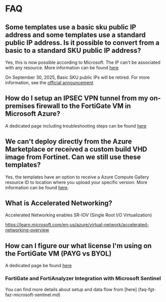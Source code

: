 # FAQ

## Some templates use a basic sku public IP address and some templates use a standard public IP address. Is it possible to convert from a basic to a standard SKU public IP address?

Yes, this is now possible according to Microsoft. The IP can't be associated with any resource. More information can be found [here](https://docs.microsoft.com/en-us/azure/virtual-network/virtual-network-public-ip-address-upgrade)

On September 30, 2025, Basic SKU public IPs will be retired. For more information, see the [official announcement](https://azure.microsoft.com/updates/upgrade-to-standard-sku-public-ip-addresses-in-azure-by-30-september-2025-basic-sku-will-be-retired/)

## How do I setup an IPSEC VPN tunnel from my on-premises firewall to the FortiGate VM in Microsoft Azure?

A dedicated page including troubleshooting steps can be found [here](faq-ipsec-connectivity.md)

## We can't deploy directly from the Azure Marketplace or received a custom build VHD image from Fortinet. Can we still use these templates?

Yes, the templates have an option to receive a Azure Compute Gallery resource ID to location where you upload your specific version. More information can be found [here](faq-upload-vhd.md).

## What is Accelerated Networking?

Accelerated Networking enables SR-IOV (Single Root I/O Virtualization) 

https://learn.microsoft.com/en-us/azure/virtual-network/accelerated-networking-overview

## How can I figure our what license I'm using on the FortiGate VM (PAYG vs BYOL)

A dedicated page be found [here](faq-pay-as-you-go.md)

### FortiGate and FortiAnalyzer Integration with Microsoft Sentinel 

You can find more details about setup and data flow from [here] (faq-fgt-faz-microsoft-sentinel.md)